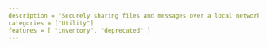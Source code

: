 ```yaml
---
description = "Securely sharing files and messages over a local network without internet connectivity."
categories = ["Utility"]
features = [ "inventory", "deprecated" ]
---
```


